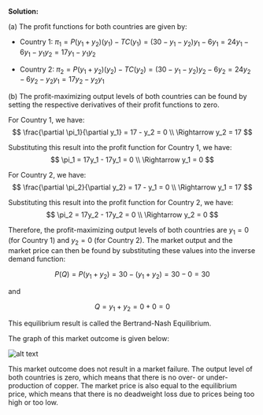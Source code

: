 

**Solution:**

(a) The profit functions for both countries are given by:

* Country 1: $\pi_1 = P(y_1+y_2)(y_1) - TC(y_1) = (30-y_1-y_2)y_1 - 6y_1 = 24y_1 - 6y_1 - y_1y_2 = 17y_1 - y_1y_2$

* Country 2: $\pi_2 = P(y_1+y_2)(y_2) - TC(y_2) = (30-y_1-y_2)y_2 - 6y_2 = 24y_2 - 6y_2 - y_2y_1 = 17y_2 - y_2y_1$

(b) The profit-maximizing output levels of both countries can be found by setting the respective derivatives of their profit functions to zero.

For Country 1, we have:
$$
\frac{\partial \pi_1}{\partial y_1} = 17 - y_2 = 0 \\
\Rightarrow y_2 = 17
$$

Substituting this result into the profit function for Country 1, we have:
$$
\pi_1 = 17y_1 - 17y_1 = 0 \\
\Rightarrow y_1 = 0
$$

For Country 2, we have:
$$
\frac{\partial \pi_2}{\partial y_2} = 17 - y_1 = 0 \\
\Rightarrow y_1 = 17
$$

Substituting this result into the profit function for Country 2, we have:
$$
\pi_2 = 17y_2 - 17y_2 = 0 \\
\Rightarrow y_2 = 0
$$

Therefore, the profit-maximizing output levels of both countries are $y_1 = 0$ (for Country 1) and $y_2 = 0$ (for Country 2). The market output and the market price can then be found by substituting these values into the inverse demand function:

$$
P(Q) = P(y_1 + y_2) = 30 - (y_1 + y_2) = 30 - 0 = 30
$$

and 

$$
Q = y_1 + y_2 = 0 + 0 = 0
$$

This equilibrium result is called the Bertrand-Nash Equilibrium.

The graph of this market outcome is given below:

![alt text](https://github.com/aeozdemir/econ-assignments/blob/master/graph.png?raw=true)

This market outcome does not result in a market failure. The output level of both countries is zero, which means that there is no over- or under-production of copper. The market price is also equal to the equilibrium price, which means that there is no deadweight loss due to prices being too high or too low.